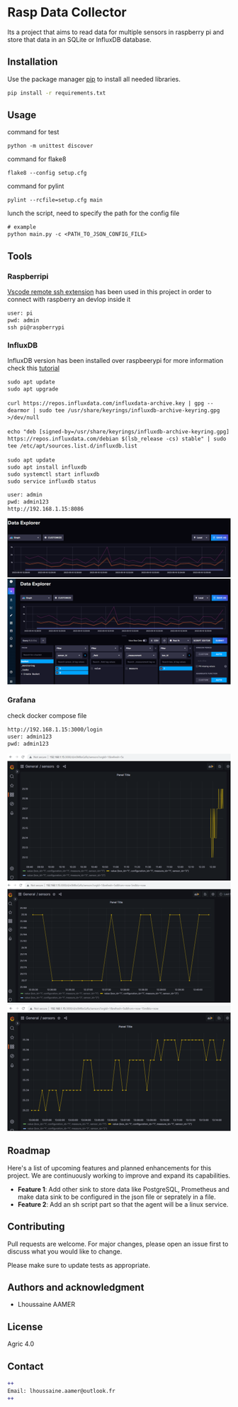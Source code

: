 # Rasp Data Collector

Its a project that aims to read data for multiple sensors in raspberry pi and store that data in an SQLite or InfluxDB database.

## Installation

Use the package manager [pip](https://pip.pypa.io/en/stable/) to install all needed libraries.

```bash
pip install -r requirements.txt
```

## Usage
command for test
```shell
python -m unittest discover
```
command for flake8
```shell
flake8 --config setup.cfg
```
command for pylint
```shell
pylint --rcfile=setup.cfg main
```

lunch the script, need to specify the path for the config file
```shell
# example
python main.py -c <PATH_TO_JSON_CONFIG_FILE>

```

## Tools
### Raspberripi
[Vscode remote ssh extension](https://code.visualstudio.com/docs/remote/ssh) has been used in this project in order to connect with raspberry an devlop inside it
```
user: pi
pwd: admin
ssh pi@raspberrypi
```

### InfluxDB
InfluxDB version has been installed over raspbeerypi for more information check this [tutorial](https://pimylifeup.com/raspberry-pi-influxdb/)

```shell
sudo apt update
sudo apt upgrade

curl https://repos.influxdata.com/influxdata-archive.key | gpg --dearmor | sudo tee /usr/share/keyrings/influxdb-archive-keyring.gpg >/dev/null

echo "deb [signed-by=/usr/share/keyrings/influxdb-archive-keyring.gpg] https://repos.influxdata.com/debian $(lsb_release -cs) stable" | sudo tee /etc/apt/sources.list.d/influxdb.list

sudo apt update
sudo apt install influxdb
sudo systemctl start influxdb
sudo service influxdb status

```

```
user: admin
pwd: admin123
http://192.168.1.15:8086
```

![](/docs/img/influxdb1.png)
![](/docs/img/influxdb2.png)

### Grafana
check docker compose file
```
http://192.168.1.15:3000/login
user: admin123
pwd: admin123
```

![](/docs/img/grafana1.png)
![](/docs/img/grafana2.png)
![](/docs/img/grafana3.png)


## Roadmap

Here's a list of upcoming features and planned enhancements for this project. We are continuously working to improve and expand its capabilities.

- **Feature 1**: Add other sink to store data like PostgreSQL, Prometheus and make data sink to be configured in the json file or seprately in a file.
- **Feature 2**: Add an sh script part so that the agent will be a linux service.

## Contributing
Pull requests are welcome. For major changes, please open an issue first to discuss what you would like to change.

Please make sure to update tests as appropriate.

## Authors and acknowledgment

- Lhoussaine AAMER

## License
Agric 4.0

## Contact

```diff
++
Email: lhoussaine.aamer@outlook.fr
++
```

